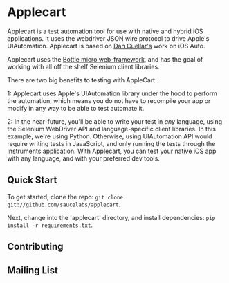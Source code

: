 Applecart
=========

Applecart is a test automation tool for use with native and hybrid iOS applications. It uses the webdriver JSON  wire protocol to drive Apple's UIAutomation. Applecart is based on [Dan Cuellar's](http://github.com/penguinho) work on iOS Auto.

Applecart uses the [Bottle micro web-framework](http://www.bottlepy.org), and has the goal of working with all off the shelf Selenium client libraries.

There are two big benefits to testing with AppleCart:

1: Applecart uses Apple's UIAutomation library under the hood to perform the automation, which means you do not have to recompile your app or modify in any way to be able to test automate it.

2: In the near-future, you'll be able to write your test in *any* language, using the Selenium WebDriver API and language-specific client libraries. In this example, we're using Python. Otherwise, using UIAutomation API would require writing tests in JavaScript, and only running the tests through the Instruments application. With Applecart, you can test your native iOS app with any language, and with your preferred dev tools.

Quick Start
-----------

To get started, clone the repo: `git clone git://github.com/saucelabs/applecart`.

Next, change into the 'applecart' directory, and install dependencies: `pip install -r requirements.txt`.


Contributing
------------

Mailing List
-----------
